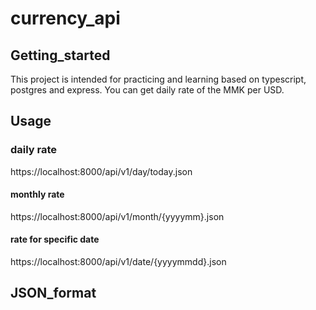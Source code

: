 # currency_api

## Getting_started

This project is intended for practicing and learning based on typescript, postgres and express.
You can get daily rate of the MMK per USD.

## Usage



### daily rate

https://localhost:8000/api/v1/day/today.json

#### monthly rate

https://localhost:8000/api/v1/month/{yyyymm}.json

#### rate for specific date

https://localhost:8000/api/v1/date/{yyyymmdd}.json

## JSON_format


